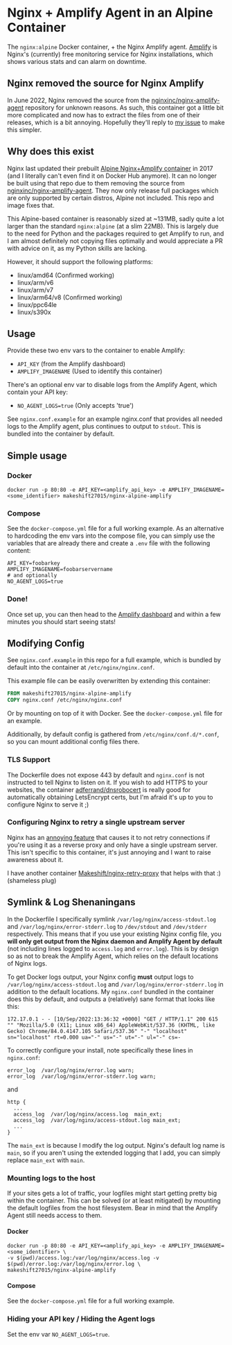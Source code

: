 # Nginx + Amplify Agent in an Alpine Container

The `nginx:alpine` Docker container, + the Nginx Amplify agent. [Amplify](https://amplify.nginx.com/) is Nginx's (currently) free monitoring service for Nginx installations, which shows various stats and can alarm on downtime.

## Nginx removed the source for Nginx Amplify

In June 2022, Nginx removed the source from the [nginxinc/nginx-amplify-agent](https://github.com/nginxinc/nginx-amplify-agent) repository for unknown reasons. As such, this container got a little bit more complicated and now has to extract the files from one of their releases, which is a bit annoying. Hopefully they'll reply to [my issue](https://github.com/nginxinc/nginx-amplify-doc/issues/55) to make this simpler.

## Why does this exist

Nginx last updated their prebuilt [Alpine Nginx+Amplify container](https://github.com/nginxinc/docker-nginx-amplify/) in 2017 (and I literally can't even find it on Docker Hub anymore). It can no longer be built using that repo due to them removing the source from [nginxinc/nginx-amplify-agent](https://github.com/nginxinc/nginx-amplify-agent). They now only release full packages which are only supported by certain distros, Alpine not included. This repo and image fixes that.

This Alpine-based container is reasonably sized at ~131MB, sadly quite a lot larger than the standard `nginx:alpine` (at a slim 22MB). This is largely due to the need for Python and the packages required to get Amplify to run, and I am almost definitely not copying files optimally and would appreciate a PR with advice on it, as my Python skills are lacking.

However, it should support the following platforms:

- linux/amd64 (Confirmed working)
- linux/arm/v6
- linux/arm/v7
- linux/arm64/v8 (Confirmed working)
- linux/ppc64le
- linux/s390x

## Usage

Provide these two env vars to the container to enable Amplify:

- `API_KEY` (from the Amplify dashboard)
- `AMPLIFY_IMAGENAME` (Used to identify this container)

There's an optional env var to disable logs from the Amplify Agent, which contain your API key:

- `NO_AGENT_LOGS=true` (Only accepts 'true')

See `nginx.conf.example` for an example nginx.conf that provides all needed logs to the Amplify agent, plus continues to output to `stdout`. This is bundled into the container by default.

## Simple usage

### Docker
```properties
docker run -p 80:80 -e API_KEY=<amplify_api_key> -e AMPLIFY_IMAGENAME=<some_identifier> makeshift27015/nginx-alpine-amplify
```

### Compose
See the `docker-compose.yml` file for a full working example. As an alternative to hardcoding the env vars into the compose file, you can simply use the variables that are already there and create a `.env` file with the following content:

```properties
API_KEY=foobarkey
AMPLIFY_IMAGENAME=foobarservername
# and optionally
NO_AGENT_LOGS=true
```

### Done!

Once set up, you can then head to the [Amplify dashboard](https://amplify.nginx.com/overview/) and within a few minutes you should start seeing stats!

## Modifying Config

See `nginx.conf.example` in this repo for a full example, which is bundled by default into the container at `/etc/nginx/nginx.conf`. 

This example file can be easily overwritten by extending this container:

```dockerfile
FROM makeshift27015/nginx-alpine-amplify
COPY nginx.conf /etc/nginx/nginx.conf
```

Or by mounting on top of it with Docker. See the `docker-compose.yml` file for an example. 

Additionally, by default config is gathered from `/etc/nginx/conf.d/*.conf`, so you can mount additional config files there.

### TLS Support
The Dockerfile does not expose 443 by default and `nginx.conf` is not instructed to tell Nginx to listen on it. If you wish to add HTTPS to your websites, the container [adferrand/dnsrobocert](https://github.com/adferrand/dnsrobocert) is really good for automatically obtaining LetsEncrypt certs, but I'm afraid it's up to you to configure Nginx to serve it ;)

### Configuring Nginx to retry a single upstream server
Nginx has an [annoying feature](https://superuser.com/questions/746028/configuring-nginx-to-retry-a-single-upstream-server) that causes it to not retry connections if you're using it as a reverse proxy and only have a single upstream server. This isn't specific to this container, it's just annoying and I want to raise awareness about it.

I have another container [Makeshift/nginx-retry-proxy](https://github.com/Makeshift/nginx-retry-proxy) that helps with that :) (shameless plug)

## Symlink & Log Shenaningans

In the Dockerfile I specifically symlink `/var/log/nginx/access-stdout.log` and `/var/log/nginx/error-stderr.log` to `/dev/stdout` and `/dev/stderr` respectively.
This means that if you use your existing Nginx config file, you **will only get output from the Nginx daemon and Amplify Agent by default** (not including lines logged to `access.log` and `error.log`). This is by design so as not to break the Amplify Agent, which relies on the default locations of Nginx logs.

To get Docker logs output, your Nginx config **must** output logs to `/var/log/nginx/access-stdout.log` and `/var/log/nginx/error-stderr.log` in addition to the default locations.
My `nginx.conf` bundled in the container does this by default, and outputs a (relatively) sane format that looks like this:

```properties
172.17.0.1 - - [10/Sep/2022:13:36:32 +0000] "GET / HTTP/1.1" 200 615 "" "Mozilla/5.0 (X11; Linux x86_64) AppleWebKit/537.36 (KHTML, like Gecko) Chrome/84.0.4147.105 Safari/537.36" "-" "localhost" sn="localhost" rt=0.000 ua="-" us="-" ut="-" ul="-" cs=-
```

To correctly configure your install, note specifically these lines in `nginx.conf`:

```nginx
error_log  /var/log/nginx/error.log warn;
error_log  /var/log/nginx/error-stderr.log warn;
```

and

```nginx
http {
  ...
  access_log  /var/log/nginx/access.log  main_ext;
  access_log  /var/log/nginx/access-stdout.log main_ext;
  ...
}
```

The `main_ext` is because I modify the log output. Nginx's default log name is `main`, so if you aren't using the extended logging that I add, you can simply replace `main_ext` with `main`.

### Mounting logs to the host
If your sites gets a lot of traffic, your logfiles might start getting pretty big within the container. This can be solved (or at least mitigated) by mounting the default logfiles from the host filesystem. Bear in mind that the Amplify Agent still needs access to them.

#### Docker
```properties
docker run -p 80:80 -e API_KEY=<amplify_api_key> -e AMPLIFY_IMAGENAME=<some_identifier> \
-v $(pwd)/access.log:/var/log/nginx/access.log -v $(pwd)/error.log:/var/log/nginx/error.log \
makeshift27015/nginx-alpine-amplify
```

#### Compose
See the `docker-compose.yml` file for a full working example.

### Hiding your API key / Hiding the Agent logs
Set the env var `NO_AGENT_LOGS=true`.

